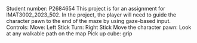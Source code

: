 Student number: P2684654
This project is for an assignment for IMAT3002_2023_502.
In the project, the player will need to guide the character pawn to the end of the maze by using gaze-based input.
Controls:
Move: Left Stick
Turn: Right Stick
Move the character pawn: Look at any walkable path on the map
Pick up cube: grip